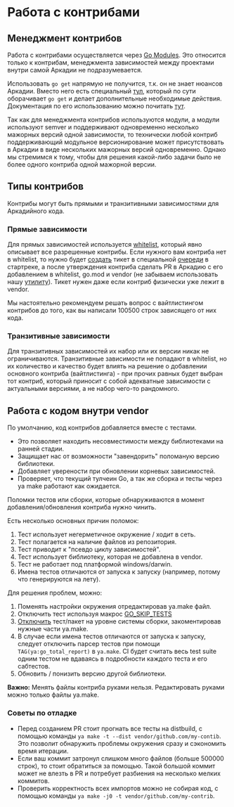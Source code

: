 # Работа с контрибами

## Менеджмент контрибов
Работа с контрибами осуществляется через [Go Modules](https://github.com/golang/go/wiki/Modules). Это относится только к контрибам, менеджмента зависимостей между проектами внутри самой Аркадии не подразумевается.

Использовать `go get` напрямую не получится, т.к. он не знает нюансов Аркадии. Вместо него есть специальный [тул](https://a.yandex-team.ru/arc/trunk/arcadia/library/go/yo/), который по сути оборачивает `go get` и делает дополнительные необходимые действия. Документация по его использованию можно почитать [тут](https://a.yandex-team.ru/arc/trunk/arcadia/library/go/yo/README.md).

Так как для менеджмента контрибов используются модули, а модули используют semver и поддерживают одновременно несколько мажорных версий одной зависимости, то технически любой контриб поддерживающий модульное версионирование может присутствовать в Аркадии в виде нескольких мажорных версий одновременно. Однако мы стремимся к тому, чтобы для решения какой-либо задачи было не более одного контриба одной мажорной версии.

## Типы контрибов
Контрибы могут быть прямыми и транзитивными зависимостями для Аркадийного кода.

### Прямые зависимости
Для прямых зависимостей используется [whitelist](https://a.yandex-team.ru/arc/trunk/arcadia/build/rules/go/vendor.policy), который явно описывает все разрешенные контрибы. Если нужного вам контриба нет в whitelist, то нужно будет [создать](https://st.yandex-team.ru/createTicket?queue=CONTRIB&_form=12959) тикет в специальной [очереди](https://st.yandex-team.ru/filters/filter:38070) в стартреке, а после утверждения контриба сделать PR в Аркадию с его добавлением в whitelist, go.mod и vendor (не забываем использовать нашу [утилиту](https://a.yandex-team.ru/arc/trunk/arcadia/library/go/yo/)). Тикет нужен даже если контриб физически уже лежит в vendor.

Мы настоятельно рекомендуем решать вопрос с вайтлистингом контрибов до того, как вы написали 100500 строк зависящего от них кода.

### Транзитивные зависимости
Для транзитивных зависимостей их набор или их версии никак не ограничиваются. Транзитивные зависимости не попадают в whitelist, но их количество и качество будет влиять на решение о добавлении основного контриба (вайтлистинга) - при прочих равных будет выбран тот контриб, который приносит с собой адекватные зависимости с актуальными версиями, а не набор чего-то рандомного.

## Работа с кодом внутри vendor
По умолчанию, код контрибов добавляется вместе с тестами.
- Это позволяет находить несовместимости между библиотеками на ранней стадии.
- Защищает нас от возможности "завендорить" поломаную версию библиотеки.
- Добавляет уверености при обновлении корневых зависимостей.
- Проверяет, что текущий тулчеин Go, а так же сборка и тесты через ya make работают как ожидается.

Поломки тестов или сборки, которые обнаруживаются в момент добавления/обновления контриба нужно чинить.

Есть несколько основных причин поломок:
1. Тест использует негерметичное окружение / ходит в сеть.
2. Тест полагается на наличие файлов из репозитория.
3. Тест приводит к "псевдо циклу зависимостей".
4. Тест использует библиотеку, которая не добавлена в vendor.
5. Тест не работает под платформой windows/darwin.
6. Имена тестов отличаются от запуска к запуску (например, потому что генерируются на лету).

Для решения проблем, можно:
1. Поменять настройки окружения отредактировав ya.make файл.
2. Отключить тест используя макрос [GO_SKIP_TESTS](https://a.yandex-team.ru/search?search=GO_SKIP_TESTS,%5Evendor.*,w,arcadia,,200)
3. [Отключить](https://a.yandex-team.ru/arc/trunk/arcadia/library/go/yo#caveats) тест/пакет на уровне системы сборки, закоментировав нужные части ya.make.
4. В случае если имена тестов отличаются от запуска к запуску, следует отключить парсер тестов при помощи `TAG(ya:go_total_report)` в `ya.make`. CI будет считать весь test suite одним тестом не вдаваясь в подробности каждого теста и его сабтестов.
4. Обновить / понизить версию другой библиотеки.

**Важно:** Менять файлы контриба руками нельзя. Редактировать руками можно только файлы ya.make.

### Советы по отладке
* Перед созданием PR стоит прогнать все тесты на distbuild, с помощью команды `ya make -t --dist vendor/github.com/my-contib`. Это позволит обнаружить проблемы окружения сразу и сэкономить время итерации.
* Если ваш коммит затронул слишком много файлов (больше 500000 строк), то стоит обратиться за помощью. Такой большой коммит может не влезть в PR и потребует разбиения на несколько мелких коммитов.
* Проверить корректность всех импортов можно не собирая код, с помощью команды `ya make -j0 -t vendor/github.com/my-contrib`.
